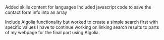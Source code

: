Added skills content for languages 
Included javascript code to save the contact form info into an array

Include Algolia functionality but worked to create a simple search first with specific values
I have to continue working on linking search results to parts of my webpage for the final part using Algolia. 
